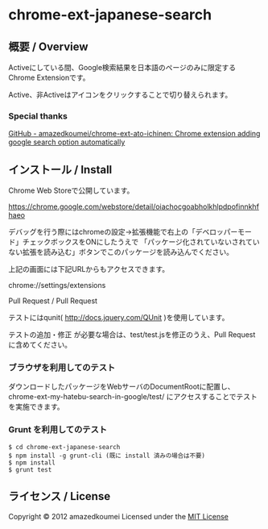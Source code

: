 # chrome-ext-japanese-search

## 概要 / Overview

Activeにしている間、Google検索結果を日本語のページのみに限定するChrome Extensionです。

Active、非Activeはアイコンをクリックすることで切り替えられます。

### Special thanks

[GitHub - amazedkoumei/chrome-ext-ato-ichinen: Chrome extension adding google search option automatically](https://github.com/amazedkoumei/chrome-ext-ato-ichinen)

## インストール / Install

Chrome Web Storeで公開しています。

https://chrome.google.com/webstore/detail/oiachocgoabholkhlpdpofinnkhfhaeo

デバッグを行う際にはchromeの設定->拡張機能で右上の「デベロッパーモード」チェックボックスをONにしたうえで
 「パッケージ化されていないされていない拡張を読み込む」ボタンでこのパッケージを読み込んでください。

 上記の画面には下記URLからもアクセスできます。

chrome://settings/extensions

Pull Request / Pull Request

テストにはqunit( http://docs.jquery.com/QUnit )を使用しています。

テストの追加・修正 が必要な場合は、test/test.jsを修正のうえ、Pull Requestに含めてください。

### ブラウザを利用してのテスト

ダウンロードしたパッケージをWebサーバのDocumentRootに配置し、chrome-ext-my-hatebu-search-in-google/test/ にアクセスすることでテストを実施できます。

### Grunt を利用してのテスト

    $ cd chrome-ext-japanese-search
    $ npm install -g grunt-cli (既に install 済みの場合は不要)
    $ npm install
    $ grunt test

## ライセンス / License

Copyright &copy; 2012 amazedkoumei
Licensed under the [MIT License][mit]
 
[MIT]: http://www.opensource.org/licenses/mit-license.php
